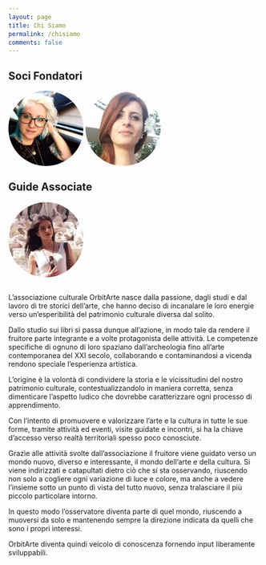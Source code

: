 ```yaml
---
layout: page
title: Chi Siamo
permalink: /chisiamo
comments: false
---
```

<div class="soci">
<div class="section-title">
<style>
img {
border-radius: 50%;
}
</style>
<div class="col-md-6"><h2>Soci Fondatori</h2>
<a href="{{ site.baseurl }}/liliana_spadaro"><img src="assets/images/liliana.png" width="150" height="150" align="center"></a>  <a href="{{ site.baseurl }}/greta_rocchino"><img src="assets/images/greta.png" width="150" height="150" align="center"></a>
</div>
<div class="col-md-6"><h2>Guide Associate</h2>
<a href="{{ site.baseurl }}/marilena_patane"><img src="assets/images/marilena.png" width="150" height="150" align="center"></a>
</div>    
</div>
</div>

<br>
<p>L’associazione culturale OrbitArte nasce dalla passione, dagli studi e dal lavoro di tre storici dell’arte, che hanno deciso di incanalare le loro energie verso un’esperibilità del patrimonio culturale diversa dal solito.</p>

<p>Dallo studio sui libri si passa dunque all’azione, in modo tale da rendere il fruitore parte integrante e a volte protagonista delle attività. Le competenze specifiche di ognuno di loro spaziano dall’archeologia fino all’arte contemporanea del XXI secolo, collaborando e contaminandosi a vicenda rendono speciale l’esperienza artistica.</p>

<p>L’origine è la volontà di condividere la storia e le vicissitudini del nostro patrimonio culturale, contestualizzandolo in maniera corretta, senza dimenticare l’aspetto ludico che dovrebbe caratterizzare ogni processo di apprendimento.</p>

<p>Con l’intento di promuovere e valorizzare l’arte e la cultura in tutte le sue forme, tramite attività ed eventi, visite guidate e incontri, si ha la chiave d’accesso verso realtà territoriali spesso poco conosciute.</p>

<p>Grazie alle attività svolte dall’associazione il fruitore viene guidato verso un mondo nuovo, diverso e interessante, il mondo dell’arte e della cultura. Si viene indirizzati e catapultati dietro ciò che si sta osservando, riuscendo non solo a cogliere ogni variazione di luce e colore, ma anche a vedere l’insieme sotto un punto di vista del tutto nuovo, senza tralasciare il più piccolo particolare intorno.</p>

<p>In questo modo l’osservatore diventa parte di quel mondo, riuscendo a muoversi da solo e mantenendo sempre la direzione indicata da quelli che sono i propri interessi.</p>

<p>OrbitArte diventa quindi veicolo di conoscenza fornendo input liberamente sviluppabili.</p>
